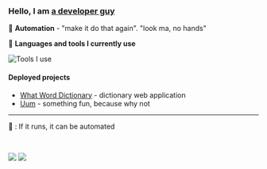 ### Hello, I am [a developer guy](https://github.com/bryan-kiplangat)

🔧  **Automation** - "make it do that again". "look ma, no hands"

🌱  **Languages and tools I currently use**

![Tools I use](https://skillicons.dev/icons?i=html,css,tailwind,js,react,vite,ts,next,py,p5js,figma,supabase,firebase,docker,arduino,md,git,github,githubactions,postman,ubuntu,stackoverflow&perline=11)
 
#### <span class="thoughts" title="click my links. actions over words. sight over sound. Full experience awaits. peace"> Deployed projects </span> 
- [What Word Dictionary](https://what-word.vercel.app/) - dictionary web application
- [Uum](myinternet.vercel.app) - something fun, because why not

<!--
#### Let us connect
- [Development journeys blog](https://bryanbett.hashnode.dev/)
-->

---

👀 : If it runs, it can be automated

<!-- 
Todo: Do people like emojis? hold a pole. - responses mostly negative
-->

<!--
Can't settle on one.
If you can see this, you can use one. Just one though, leave some for the rest :)

more More MORE
To the moon
Discovery Count
Navigator's Log
Adventurer's Log
Wanderlust Meter
Eyes on the Prize
Spectator Spectacle
Gaze Graffiti
Glance Gallery
👀Pupil Parade
Gawk-o-Meter
Snoop-O-Meter
Stalker Stats
Watchful Whispers Tally
Spectral Sight Log
shadows
-->
</br>

![](https://komarev.com/ghpvc/?username=bryan-kiplangat&color=228736&label=You+are+here.+You+will+not+be+fogoten)
![](https://hit.yhype.me/github/profile?user_id=144426613)
